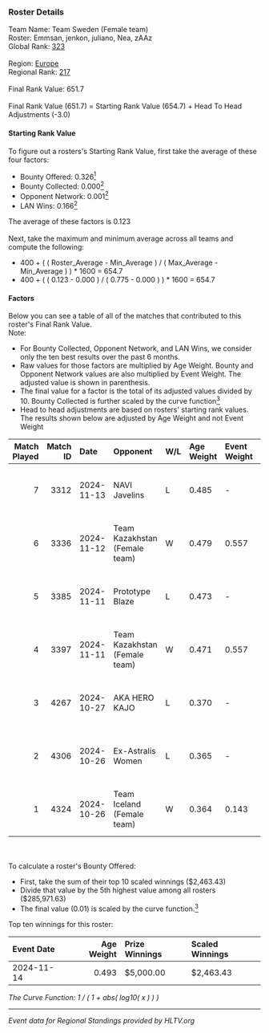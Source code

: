 ### Roster Details<br />
Team Name: Team Sweden (Female team)<br />
Roster: Emmsan, jenkon, juliano, Nea, zAAz<br />
Global Rank: [323](../../standings_global_2025_02_28.md)<br />
<br />
Region: [Europe]( ../../standings_europe_2025_02_28.md)<br />
Regional Rank: [217]( ../../standings_europe_2025_02_28.md)<br />
<br />
Final Rank Value:  651.7<br />
<br />
Final Rank Value (651.7) = Starting Rank Value (654.7) + Head To Head Adjustments (-3.0)<br />

#### Starting Rank Value<br />
To figure out a rosters's Starting Rank Value, first take the average of these four factors:<br />
- Bounty Offered: 0.326[<sup>1</sup>](#table2)
- Bounty Collected: 0.000[<sup>2</sup>](#table1)
- Opponent Network: 0.001[<sup>2</sup>](#table1)
- LAN Wins: 0.166[<sup>2</sup>](#table1)

The average of these factors is 0.123<br />
<br />
Next, take the maximum and minimum average across all teams and compute the following:<br />
- 400 + ( ( Roster_Average - Min_Average ) / ( Max_Average - Min_Average ) ) * 1600 = 654.7
- 400 + ( ( 0.123 - 0.000 ) / ( 0.775 - 0.000 ) ) * 1600 = 654.7


#### Factors<br />
Below you can see a table of all of the matches that contributed to this roster's Final Rank Value.<br />
Note:<br />

- For Bounty Collected, Opponent Network, and LAN Wins, we consider only the ten best results over the past 6 months.
- Raw values for those factors are multiplied by Age Weight. Bounty and Opponent Network values are also multiplied by Event Weight. The adjusted value is shown in parenthesis.
- The final value for a factor is the total of its adjusted values divided by 10. Bounty Collected is further scaled by the curve function[<sup>3</sup>](#curveFunction)
- Head to head adjustments are based on rosters' starting rank values. The results shown below are adjusted by Age Weight and not Event Weight
<span id="table1"></span><br />


| Match Played | Match ID | Date       | Opponent                      | W/L | Age Weight | Event Weight | Bounty Collected | Opponent Network | LAN Wins  | H2H Adj. | Roster                             |
| -: | -: | :- | :- | :- | :- | :- | :- | :- | :- | -: | :- |
|            7 |     3312 | 2024-11-13 | NAVI Javelins                 | L   | 0.485      | -            | -                | -                | -         |    -1.34 | Emmsan, jenkon, juliano, Nea, zAAz |
|            6 |     3336 | 2024-11-12 | Team Kazakhstan (Female team) | W   | 0.479      | 0.557        | 0.000 (0.000)    | 0.024 (0.006)    | 1 (0.479) |     3.46 | Emmsan, jenkon, juliano, Nea, zAAz |
|            5 |     3385 | 2024-11-11 | Prototype Blaze               | L   | 0.473      | -            | -                | -                | -         |    -2.89 | Emmsan, jenkon, juliano, Nea, zAAz |
|            4 |     3397 | 2024-11-11 | Team Kazakhstan (Female team) | W   | 0.471      | 0.557        | 0.000 (0.000)    | 0.024 (0.006)    | 1 (0.471) |     3.36 | Emmsan, jenkon, juliano, Nea, zAAz |
|            3 |     4267 | 2024-10-27 | AKA HERO KAJO                 | L   | 0.370      | -            | -                | -                | -         |    -3.89 | Emmsan, jenkon, Millz, Nea, Twodes |
|            2 |     4306 | 2024-10-26 | Ex-Astralis Women             | L   | 0.365      | -            | -                | -                | -         |    -3.88 | Emmsan, jenkon, Millz, Nea, Twodes |
|            1 |     4324 | 2024-10-26 | Team Iceland (Female team)    | W   | 0.364      | 0.143        | 0.000 (0.000)    | 0.000 (0.000)    | 1 (0.364) |     2.20 | Emmsan, jenkon, Millz, Nea, Twodes |

<br />
<span id="table2"></span><br />
To calculate a roster's Bounty Offered:<br />

- First, take the sum of their top 10 scaled winnings ($2,463.43)
- Divide that value by the 5th highest value among all rosters ($285,971.63)
- The final value (0.01) is scaled by the curve function.[<sup>3</sup>](#curveFunction)

Top ten winnings for this roster:<br />

| Event Date | Age Weight | Prize Winnings | Scaled Winnings |
| :- | -: | :- | :- |
| 2024-11-14 |      0.493 | $5,000.00      | $2,463.43       |


<span id="curveFunction"></span>_The Curve Function: 1 / ( 1 + abs( log10( x ) ) )_<br />

---
_Event data for Regional Standings provided by HLTV.org_<br />
